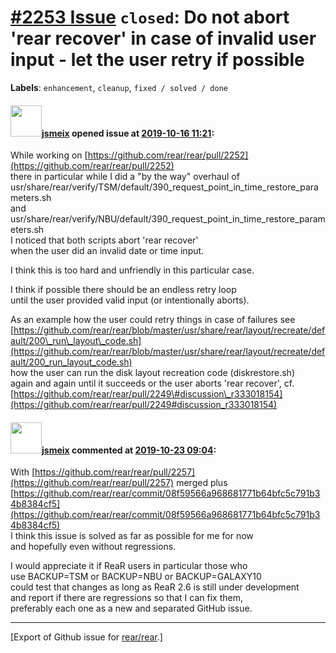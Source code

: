 [\#2253 Issue](https://github.com/rear/rear/issues/2253) `closed`: Do not abort 'rear recover' in case of invalid user input - let the user retry if possible
=============================================================================================================================================================

**Labels**: `enhancement`, `cleanup`, `fixed / solved / done`

#### <img src="https://avatars.githubusercontent.com/u/1788608?u=925fc54e2ce01551392622446ece427f51e2f0ce&v=4" width="50">[jsmeix](https://github.com/jsmeix) opened issue at [2019-10-16 11:21](https://github.com/rear/rear/issues/2253):

While working on
[https://github.com/rear/rear/pull/2252](https://github.com/rear/rear/pull/2252)  
there in particular while I did a "by the way" overhaul of  
usr/share/rear/verify/TSM/default/390\_request\_point\_in\_time\_restore\_parameters.sh  
and  
usr/share/rear/verify/NBU/default/390\_request\_point\_in\_time\_restore\_parameters.sh  
I noticed that both scripts abort 'rear recover'  
when the user did an invalid date or time input.

I think this is too hard and unfriendly in this particular case.

I think if possible there should be an endless retry loop  
until the user provided valid input (or intentionally aborts).

As an example how the user could retry things in case of failures see  
[https://github.com/rear/rear/blob/master/usr/share/rear/layout/recreate/default/200\_run\_layout\_code.sh](https://github.com/rear/rear/blob/master/usr/share/rear/layout/recreate/default/200_run_layout_code.sh)  
how the user can run the disk layout recreation code (diskrestore.sh)  
again and again until it succeeds or the user aborts 'rear recover',
cf.  
[https://github.com/rear/rear/pull/2249\#discussion\_r333018154](https://github.com/rear/rear/pull/2249#discussion_r333018154)

#### <img src="https://avatars.githubusercontent.com/u/1788608?u=925fc54e2ce01551392622446ece427f51e2f0ce&v=4" width="50">[jsmeix](https://github.com/jsmeix) commented at [2019-10-23 09:04](https://github.com/rear/rear/issues/2253#issuecomment-545345564):

With
[https://github.com/rear/rear/pull/2257](https://github.com/rear/rear/pull/2257)
merged plus  
[https://github.com/rear/rear/commit/08f59566a968681771b64bfc5c791b34b8384cf5](https://github.com/rear/rear/commit/08f59566a968681771b64bfc5c791b34b8384cf5)  
I think this issue is solved as far as possible for me for now  
and hopefully even without regressions.

I would appreciate it if ReaR users in particular those who  
use BACKUP=TSM or BACKUP=NBU or BACKUP=GALAXY10  
could test that changes as long as ReaR 2.6 is still under development  
and report if there are regressions so that I can fix them,  
preferably each one as a new and separated GitHub issue.

------------------------------------------------------------------------

\[Export of Github issue for
[rear/rear](https://github.com/rear/rear).\]
